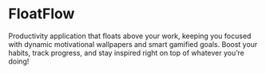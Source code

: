# FloatFlow
Productivity application that floats above your work, keeping you focused with dynamic motivational wallpapers and smart gamified goals. Boost your habits, track progress, and stay inspired right on top of whatever you’re doing!
